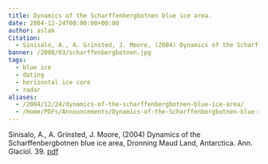 ```yaml
---
title: Dynamics of the Scharffenbergbotnen blue ice area.
date: 2004-12-24T00:00:00+00:00
author: aslak
Citation:
  - Sinisalo, A., A. Grinsted, J. Moore, (2004) Dynamics of the Scharffenbergbotnen blue ice area, Dronning Maud Land, Antarctica. Ann. Glaciol. 39.
banner: /2008/03/scharffenbergbotnen.jpg
tags:
  - blue ice
  - dating
  - horizontal ice core
  - radar
aliases:
  - /2004/12/24/dynamics-of-the-scharffenbergbotnen-blue-ice-area/
  - /Home/PDFs/Announcements/Dynamics-of-the-Scharffenbergbotnen-blue-ice-area-
---
```

Sinisalo, A., A. Grinsted, J. Moore, (2004) Dynamics of the Scharffenbergbotnen blue ice area, Dronning Maud Land, Antarctica. Ann. Glaciol. 39. [pdf](/Home/PDFs/Sinisalo04-annals39%2C_sbb_dynamics.pdf?attredirects=0)
